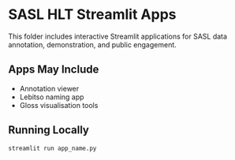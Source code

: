# SASL HLT Streamlit Apps

This folder includes interactive Streamlit applications for SASL data annotation, demonstration, and public engagement.

## Apps May Include
- Annotation viewer
- Lebitso naming app
- Gloss visualisation tools

## Running Locally
```bash
streamlit run app_name.py
